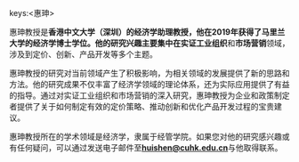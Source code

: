 keys:<惠珅>


惠珅教授是**香港中文大学（深圳）**的经济学助理教授，他在2019年获得了马里兰大学的经济学博士学位。他的研究兴趣主要集中在**实证工业组织**和**市场营销**领域，涉及到定价、创新、产品开发等多个主题。

惠珅教授的研究对当前领域产生了积极影响，为相关领域的发展提供了新的思路和方法。他的研究成果不仅丰富了经济学领域的理论体系，还为实际应用提供了有益的指导。通过对实证工业组织和市场营销的深入研究，惠珅教授为企业和政策制定者提供了关于如何制定有效的定价策略、推动创新和优化产品开发过程的宝贵建议。

惠珅教授所在的学术领域是经济学，隶属于经管学院。如果您对他的研究感兴趣或有任何疑问，可以通过发送电子邮件至**huishen@cuhk.edu.cn**与他取得联系。